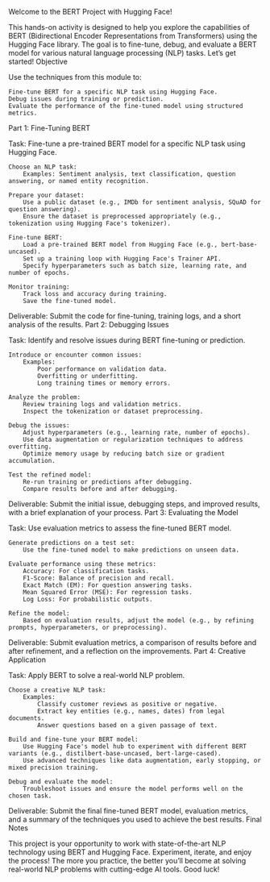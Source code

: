 Welcome to the BERT Project with Hugging Face!

This hands-on activity is designed to help you explore the capabilities of BERT (Bidirectional Encoder Representations from Transformers) using the Hugging Face library. The goal is to fine-tune, debug, and evaluate a BERT model for various natural language processing (NLP) tasks. Let’s get started!
Objective

Use the techniques from this module to:

    Fine-tune BERT for a specific NLP task using Hugging Face.
    Debug issues during training or prediction.
    Evaluate the performance of the fine-tuned model using structured metrics.

Part 1: Fine-Tuning BERT

Task: Fine-tune a pre-trained BERT model for a specific NLP task using Hugging Face.

    Choose an NLP task:
        Examples: Sentiment analysis, text classification, question answering, or named entity recognition.

    Prepare your dataset:
        Use a public dataset (e.g., IMDb for sentiment analysis, SQuAD for question answering).
        Ensure the dataset is preprocessed appropriately (e.g., tokenization using Hugging Face's tokenizer).

    Fine-tune BERT:
        Load a pre-trained BERT model from Hugging Face (e.g., bert-base-uncased).
        Set up a training loop with Hugging Face's Trainer API.
        Specify hyperparameters such as batch size, learning rate, and number of epochs.

    Monitor training:
        Track loss and accuracy during training.
        Save the fine-tuned model.

Deliverable: Submit the code for fine-tuning, training logs, and a short analysis of the results.
Part 2: Debugging Issues

Task: Identify and resolve issues during BERT fine-tuning or prediction.

    Introduce or encounter common issues:
        Examples:
            Poor performance on validation data.
            Overfitting or underfitting.
            Long training times or memory errors.

    Analyze the problem:
        Review training logs and validation metrics.
        Inspect the tokenization or dataset preprocessing.

    Debug the issues:
        Adjust hyperparameters (e.g., learning rate, number of epochs).
        Use data augmentation or regularization techniques to address overfitting.
        Optimize memory usage by reducing batch size or gradient accumulation.

    Test the refined model:
        Re-run training or predictions after debugging.
        Compare results before and after debugging.

Deliverable: Submit the initial issue, debugging steps, and improved results, with a brief explanation of your process.
Part 3: Evaluating the Model

Task: Use evaluation metrics to assess the fine-tuned BERT model.

    Generate predictions on a test set:
        Use the fine-tuned model to make predictions on unseen data.

    Evaluate performance using these metrics:
        Accuracy: For classification tasks.
        F1-Score: Balance of precision and recall.
        Exact Match (EM): For question answering tasks.
        Mean Squared Error (MSE): For regression tasks.
        Log Loss: For probabilistic outputs.

    Refine the model:
        Based on evaluation results, adjust the model (e.g., by refining prompts, hyperparameters, or preprocessing).

Deliverable: Submit evaluation metrics, a comparison of results before and after refinement, and a reflection on the improvements.
Part 4: Creative Application

Task: Apply BERT to solve a real-world NLP problem.

    Choose a creative NLP task:
        Examples:
            Classify customer reviews as positive or negative.
            Extract key entities (e.g., names, dates) from legal documents.
            Answer questions based on a given passage of text.

    Build and fine-tune your BERT model:
        Use Hugging Face's model hub to experiment with different BERT variants (e.g., distilbert-base-uncased, bert-large-cased).
        Use advanced techniques like data augmentation, early stopping, or mixed precision training.

    Debug and evaluate the model:
        Troubleshoot issues and ensure the model performs well on the chosen task.

Deliverable: Submit the final fine-tuned BERT model, evaluation metrics, and a summary of the techniques you used to achieve the best results.
Final Notes

This project is your opportunity to work with state-of-the-art NLP technology using BERT and Hugging Face. Experiment, iterate, and enjoy the process! The more you practice, the better you’ll become at solving real-world NLP problems with cutting-edge AI tools. Good luck!
